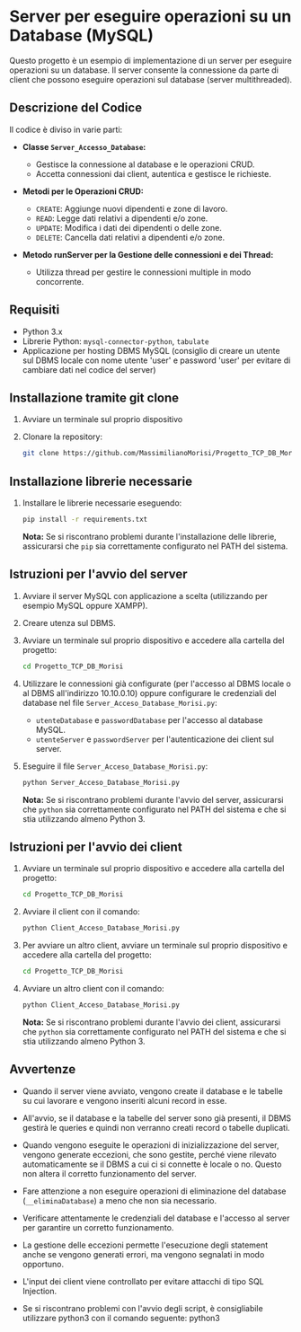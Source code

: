 # Server per eseguire operazioni su un Database (MySQL)

Questo progetto è un esempio di implementazione di un server per eseguire operazioni su un database.
Il server consente la connessione da parte di client che possono eseguire operazioni sul database (server multithreaded).


## Descrizione del Codice

Il codice è diviso in varie parti:

- **Classe `Server_Accesso_Database`:**
  - Gestisce la connessione al database e le operazioni CRUD.
  - Accetta connessioni dai client, autentica e gestisce le richieste.

- **Metodi per le Operazioni CRUD:**
  - `CREATE`: Aggiunge nuovi dipendenti e zone di lavoro.
  - `READ`: Legge dati relativi a dipendenti e/o zone.
  - `UPDATE`: Modifica i dati dei dipendenti o delle zone.
  - `DELETE`: Cancella dati relativi a dipendenti e/o zone.

- **Metodo runServer per la Gestione delle connessioni e dei Thread:**
  - Utilizza thread per gestire le connessioni multiple in modo concorrente.

## Requisiti

- Python 3.x
- Librerie Python: `mysql-connector-python`, `tabulate`
- Applicazione per hosting DBMS MySQL (consiglio di creare un utente sul DBMS locale con nome utente 'user' e password 'user' per evitare di cambiare dati nel codice del server)

## Installazione tramite git clone

1. Avviare un terminale sul proprio dispositivo

2. Clonare la repository:

    ```bash
    git clone https://github.com/MassimilianoMorisi/Progetto_TCP_DB_Morisi.git
    ```

## Installazione librerie necessarie

1. Installare le librerie necessarie eseguendo:

    ```bash
    pip install -r requirements.txt
    ```
    **Nota:** Se si riscontrano problemi durante l'installazione delle librerie, assicurarsi che `pip` sia correttamente configurato nel PATH del sistema.

## Istruzioni per l'avvio del server

1. Avviare il server MySQL con applicazione a scelta (utilizzando per esempio MySQL oppure XAMPP).

2. Creare utenza sul DBMS.

3. Avviare un terminale sul proprio dispositivo e accedere alla cartella del progetto:

    ```bash
    cd Progetto_TCP_DB_Morisi
    ```

4. Utilizzare le connessioni già configurate (per l'accesso al DBMS locale o al DBMS all'indirizzo 10.10.0.10) oppure configurare le credenziali del database nel file `Server_Acceso_Database_Morisi.py`:
    - `utenteDatabase` e `passwordDatabase` per l'accesso al database MySQL.
    - `utenteServer` e `passwordServer` per l'autenticazione dei client sul server.

5. Eseguire il file `Server_Acceso_Database_Morisi.py`:

    ```bash
    python Server_Acceso_Database_Morisi.py
    ```
    **Nota:** Se si riscontrano problemi durante l'avvio del server, assicurarsi che `python` sia correttamente configurato nel PATH del sistema e che si stia utilizzando almeno Python 3.

## Istruzioni per l'avvio dei client

1. Avviare un terminale sul proprio dispositivo e accedere alla cartella del progetto:

    ```bash
    cd Progetto_TCP_DB_Morisi
    ```

2. Avviare il client con il comando:

    ```bash
    python Client_Acceso_Database_Morisi.py
    ```

3. Per avviare un altro client, avviare un terminale sul proprio dispositivo e accedere alla cartella del progetto:

    ```bash
    cd Progetto_TCP_DB_Morisi
    ```

4. Avviare un altro client con il comando:

    ```bash
    python Client_Acceso_Database_Morisi.py
    ```

    **Nota:** Se si riscontrano problemi durante l'avvio dei client, assicurarsi che `python` sia correttamente configurato nel PATH del sistema e che si stia utilizzando almeno Python 3.


## Avvertenze

- Quando il server viene avviato, vengono create il database e le tabelle su cui lavorare e vengono inseriti alcuni record in esse.

- All'avvio, se il database e la tabelle del server sono già presenti, il DBMS gestirà le queries e quindi non verranno creati record o tabelle duplicati.

- Quando vengono eseguite le operazioni di inizializzazione del server, vengono generate eccezioni, che sono gestite, perché viene rilevato automaticamente se il DBMS a cui ci si connette è locale o no. Questo non altera il corretto funzionamento del server.

- Fare attenzione a non eseguire operazioni di eliminazione del database (`__eliminaDatabase`) a meno che non sia necessario.

- Verificare attentamente le credenziali del database e l'accesso al server per garantire un corretto funzionamento.

- La gestione delle eccezioni permette l'esecuzione degli statement anche se vengono generati errori, ma vengono segnalati in modo opportuno.

- L'input dei client viene controllato per evitare attacchi di tipo SQL Injection.

- Se si riscontrano problemi con l'avvio degli script, è consigliabile utilizzare python3 con il comando seguente: python3 <script>.py (sostituire <script> con il nome del file). Verificare anche il PATH per assicurarsi che sia configurato correttamente.

## Autori

Codice creato da Massimiliano Morisi, 5ªA Informatica.
